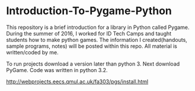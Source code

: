 # Introduction-To-Pygame-Python
This repository is a brief introduction for a library in Python called Pygame. 
During the summer of 2016, I worked for ID Tech Camps and taught students how to make python games. The information I created(handouts, sample programs, notes) will be posted within this repo. All material is written/coded by me.


To run projects download a version later than python 3. Next download PyGame. Code was written in python 3.2. 

http://webprojects.eecs.qmul.ac.uk/fa303/pgs/install.html

